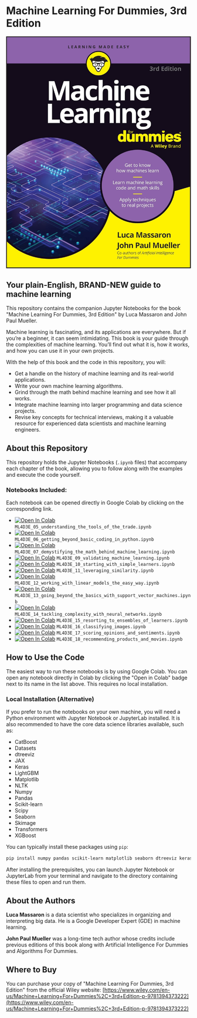 # Machine Learning For Dummies, 3rd Edition

![Book Cover](81AkdcZ5FoL._SL1500_.jpg)

## Your plain-English, BRAND-NEW guide to machine learning

This repository contains the companion Jupyter Notebooks for the book "Machine Learning For Dummies, 3rd Edition" by Luca Massaron and John Paul Mueller.

Machine learning is fascinating, and its applications are everywhere. But if you’re a beginner, it can seem intimidating. This book is your guide through the complexities of machine learning. You’ll find out what it is, how it works, and how you can use it in your own projects.

With the help of this book and the code in this repository, you will:
*   Get a handle on the history of machine learning and its real-world applications.
*   Write your own machine learning algorithms.
*   Grind through the math behind machine learning and see how it all works.
*   Integrate machine learning into larger programming and data science projects.
*   Revise key concepts for technical interviews, making it a valuable resource for experienced data scientists and machine learning engineers.

## About this Repository

This repository holds the Jupyter Notebooks (`.ipynb` files) that accompany each chapter of the book, allowing you to follow along with the examples and execute the code yourself.

### Notebooks Included:

Each notebook can be opened directly in Google Colab by clicking on the corresponding link.

*   [![Open In Colab](https://colab.research.google.com/assets/colab-badge.svg)](https://colab.research.google.com/github/lmassaron/ml4dummies_3ed/blob/main/ML4D3E_05_understanding_the_tools_of_the_trade.ipynb) `ML4D3E_05_understanding_the_tools_of_the_trade.ipynb`
*   [![Open In Colab](https://colab.research.google.com/assets/colab-badge.svg)](https://colab.research.google.com/github/lmassaron/ml4dummies_3ed/blob/main/ML4D3E_06_getting_beyond_basic_coding_in_python.ipynb) `ML4D3E_06_getting_beyond_basic_coding_in_python.ipynb`
*   [![Open In Colab](https://colab.research.google.com/assets/colab-badge.svg)](https://colab.research.google.com/github/lmassaron/ml4dummies_3ed/blob/main/ML4D3E_07_demystifying_the_math_behind_machine_learning.ipynb) `ML4D3E_07_demystifying_the_math_behind_machine_learning.ipynb`
*   [![Open In Colab](https://colab.research.google.com/assets/colab-badge.svg)](https://colab.research.google.com/github/lmassaron/ml4dummies_3ed/blob/main/ML4D3E_09_validating_machine_learning.ipynb) `ML4D3E_09_validating_machine_learning.ipynb`
*   [![Open In Colab](https://colab.research.google.com/assets/colab-badge.svg)](https://colab.research.google.com/github/lmassaron/ml4dummies_3ed/blob/main/ML4D3E_10_starting_with_simple_learners.ipynb) `ML4D3E_10_starting_with_simple_learners.ipynb`
*   [![Open In Colab](https://colab.research.google.com/assets/colab-badge.svg)](https://colab.research.google.com/github/lmassaron/ml4dummies_3ed/blob/main/ML4D3E_11_leveraging_similarity.ipynb) `ML4D3E_11_leveraging_similarity.ipynb`
*   [![Open In Colab](https://colab.research.google.com/assets/colab-badge.svg)](https://colab.research.google.com/github/lmassaron/ml4dummies_3ed/blob/main/ML4D3E_12_working_with_linear_models_the_easy_way.ipynb) `ML4D3E_12_working_with_linear_models_the_easy_way.ipynb`
*   [![Open In Colab](https://colab.research.google.com/assets/colab-badge.svg)](https://colab.research.google.com/github/lmassaron/ml4dummies_3ed/blob/main/ML4D3E_13_going_beyond_the_basics_with_support_vector_machines.ipynb) `ML4D3E_13_going_beyond_the_basics_with_support_vector_machines.ipynb`
*   [![Open In Colab](https://colab.research.google.com/assets/colab-badge.svg)](https://colab.research.google.com/github/lmassaron/ml4dummies_3ed/blob/main/ML4D3E_14_tackling_complexity_with_neural_networks.ipynb) `ML4D3E_14_tackling_complexity_with_neural_networks.ipynb`
*   [![Open In Colab](https://colab.research.google.com/assets/colab-badge.svg)](https://colab.research.google.com/github/lmassaron/ml4dummies_3ed/blob/main/ML4D3E_15_resorting_to_ensembles_of_learners.ipynb) `ML4D3E_15_resorting_to_ensembles_of_learners.ipynb`
*   [![Open In Colab](https://colab.research.google.com/assets/colab-badge.svg)](https://colab.research.google.com/github/lmassaron/ml4dummies_3ed/blob/main/ML4D3E_16_classifying_images.ipynb) `ML4D3E_16_classifying_images.ipynb`
*   [![Open In Colab](https://colab.research.google.com/assets/colab-badge.svg)](https://colab.research.google.com/github/lmassaron/ml4dummies_3ed/blob/main/ML4D3E_17_scoring_opinions_and_sentiments.ipynb) `ML4D3E_17_scoring_opinions_and_sentiments.ipynb`
*   [![Open In Colab](https://colab.research.google.com/assets/colab-badge.svg)](https://colab.research.google.com/github/lmassaron/ml4dummies_3ed/blob/main/ML4D3E_18_recommending_products_and_movies.ipynb) `ML4D3E_18_recommending_products_and_movies.ipynb`

## How to Use the Code

The easiest way to run these notebooks is by using Google Colab. You can open any notebook directly in Colab by clicking the "Open in Colab" badge next to its name in the list above. This requires no local installation.

### Local Installation (Alternative)

If you prefer to run the notebooks on your own machine, you will need a Python environment with Jupyter Notebook or JupyterLab installed. It is also recommended to have the core data science libraries available, such as:

*   CatBoost
*   Datasets
*   dtreeviz
*   JAX
*   Keras
*   LightGBM
*   Matplotlib
*   NLTK
*   Numpy
*   Pandas
*   Scikit-learn
*   Scipy
*   Seaborn
*   Skimage
*   Transformers
*   XGBoost

You can typically install these packages using `pip`:
```bash
pip install numpy pandas scikit-learn matplotlib seaborn dtreeviz keras nltk xgboost lightgbm catboost datasets transformers scipy scikit-image jax jupyter
```

After installing the prerequisites, you can launch Jupyter Notebook or JupyterLab from your terminal and navigate to the directory containing these files to open and run them.

## About the Authors

**Luca Massaron** is a data scientist who specializes in organizing and interpreting big data. He is a Google Developer Expert (GDE) in machine learning.

**John Paul Mueller** was a long-time tech author whose credits include previous editions of this book along with Artificial Intelligence For Dummies and Algorithms For Dummies.

## Where to Buy

You can purchase your copy of "Machine Learning For Dummies, 3rd Edition" from the official Wiley website:
[https://www.wiley.com/en-us/Machine+Learning+For+Dummies%2C+3rd+Edition-p-9781394373222](https://www.wiley.com/en-us/Machine+Learning+For+Dummies%2C+3rd+Edition-p-9781394373222)
